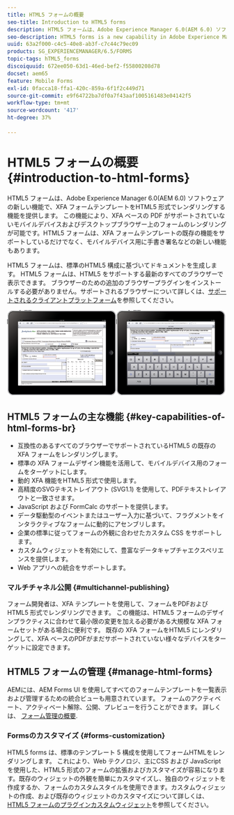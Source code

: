 ```yaml
---
title: HTML5 フォームの概要
seo-title: Introduction to HTML5 forms
description: HTML5 フォームは、Adobe Experience Manager 6.0(AEM 6.0) ソフトウェアの新しい機能で、XFA フォームテンプレートをHTML5 形式でレンダリングする機能を提供します。
seo-description: HTML5 forms is a new capability in Adobe Experience Manager 6.0 (AEM 6.0) software that offers rendering of XFA form templates in HTML5 format.
uuid: 63a2f000-c4c5-40e8-ab3f-c7c44c79ec09
products: SG_EXPERIENCEMANAGER/6.5/FORMS
topic-tags: hTML5_forms
discoiquuid: 672ee050-63d1-46ed-bef2-f55800208d78
docset: aem65
feature: Mobile Forms
exl-id: 0facca18-ffa1-420c-859a-6f1f2c449d71
source-git-commit: e9f64722ba7df0a7f43aaf1005161483e04142f5
workflow-type: tm+mt
source-wordcount: '417'
ht-degree: 37%

---
```


# HTML5 フォームの概要{#introduction-to-html-forms}

HTML5 フォームは、Adobe Experience Manager 6.0(AEM 6.0) ソフトウェアの新しい機能で、XFA フォームテンプレートをHTML5 形式でレンダリングする機能を提供します。 この機能により、XFA ベースの PDF がサポートされていないモバイルデバイスおよびデスクトップブラウザー上のフォームのレンダリングが可能です。HTML5 フォームは、XFA フォームテンプレートの既存の機能をサポートしているだけでなく、モバイルデバイス用に手書き署名などの新しい機能もあります。

HTML5 フォームは、標準のHTML5 構成に基づいてドキュメントを生成します。 HTML5 フォームは、HTML5 をサポートする最新のすべてのブラウザーで表示できます。 ブラウザーのための追加のブラウザープラグインをインストールする必要がありません。サポートされるブラウザーについて詳しくは、[サポートされるクライアントプラットフォーム](https://adobe.com/go/learn_aemforms_documentation_63_jp)を参照してください。

![HTML5 フォームプレビュー](do-not-localize/mobile_form_on_an_ipad_date_14.png)

## HTML5 フォームの主な機能 {#key-capabilities-of-html-forms-br}

* 互換性のあるすべてのブラウザーでサポートされているHTML5 の既存の XFA フォームをレンダリングします。
* 標準の XFA フォームデザイン機能を活用して、モバイルデバイス用のフォームをターゲットにします。
* 動的 XFA 機能をHTML5 形式で使用します。
* 高精度のSVGテキストレイアウト (SVG1.1) を使用して、PDFテキストレイアウトと一致させます。
* JavaScript および FormCalc のサポートを提供します。
* データ駆動型のイベントまたはユーザー入力に基づいて、フラグメントをインタラクティブなフォームに動的にアセンブリします。
* 企業の標準に従ってフォームの外観に合わせたカスタム CSS をサポートします。
* カスタムウィジェットを有効にして、豊富なデータキャプチャエクスペリエンスを提供します。
* Web アプリへの統合をサポートします。

### マルチチャネル公開 {#multichannel-publishing}

フォーム開発者は、XFA テンプレートを使用して、フォームをPDFおよびHTML5 形式でレンダリングできます。 この機能は、HTML5 フォームのデザインプラクティスに合わせて最小限の変更を加える必要がある大規模な XFA フォームセットがある場合に便利です。 既存の XFA フォームをHTML5 にレンダリングして、XFA ベースのPDFがまだサポートされていない様々なデバイスをターゲットに設定できます。

## HTML5 フォームの管理 {#manage-html-forms}

AEMには、AEM Forms UI を使用してすべてのフォームテンプレートを一覧表示および管理するための統合ビューも用意されています。 フォームのアクティベート、アクティベート解除、公開、プレビューを行うことができます。 詳しくは、 [フォーム管理の概要](../../forms/using/introduction-managing-forms.md).

### Formsのカスタマイズ {#forms-customization}

HTML5 forms は、標準のテンプレート 5 構成を使用してフォームHTMLをレンダリングします。 これにより、Web テクノロジ、主にCSS および JavaScript を使用した、HTML5 形式のフォームの拡張およびカスタマイズが容易になります。既存のウィジェットの外観を簡単にカスタマイズし、独自のウィジェットを作成するか、フォームのカスタムスタイルを使用できます。カスタムウィジェットの作成、および既存のウィジェットのカスタマイズについて詳しくは、[HTML5 フォームのプラグインカスタムウィジェット](../../forms/using/custom-widgets.md)を参照してください。

